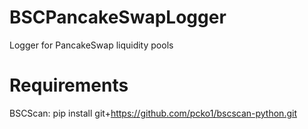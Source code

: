 # BSCPancakeSwapLogger

Logger for PancakeSwap liquidity pools

# Requirements

BSCScan: pip install git+https://github.com/pcko1/bscscan-python.git
